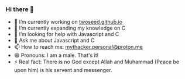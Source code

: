 ### Hi there 👋


- 🔭 I’m currently working on [twoseed.github.io](twoseed.github.io)
- 🌱 I’m currently expanding my knowledge on C
- 🤔 I’m looking for help with Javascript and C
- 💬 Ask me about Javascript and C
- 📫 How to reach me: mythacker.personal@proton.me
- 😄 Pronouns: I am a male. That's it!
- ⚡ Real fact: There is no God except Allah and Muhammad (Peace be upon him) is his servent and messenger.

